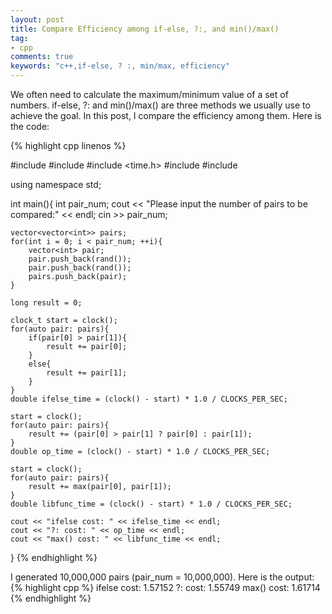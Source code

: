 ```yaml
---
layout: post
title: Compare Efficiency among if-else, ?:, and min()/max()
tag:
- cpp
comments: true
keywords: "c++,if-else, ? :, min/max, efficiency"
---
```


We often need to calculate the maximum/minimum value of a set of numbers. if-else, ?: and min()/max() are three methods we usually use to achieve the goal. In this post, I compare the efficiency among them. Here is the code:

{% highlight cpp linenos %}

#include <iostream>
#include <algorithm>
#include <time.h>
#include <vector>
#include <cstdlib>

using namespace std;

int main(){
    int pair_num;
    cout << "Please input the number of pairs to be compared:" << endl;
    cin >> pair_num;
    
    vector<vector<int>> pairs;
    for(int i = 0; i < pair_num; ++i){
        vector<int> pair;
        pair.push_back(rand());
        pair.push_back(rand());
        pairs.push_back(pair);
    }

    long result = 0;

    clock_t start = clock();
    for(auto pair: pairs){
        if(pair[0] > pair[1]){
            result += pair[0];
        }
        else{
            result += pair[1];
        }
    }
    double ifelse_time = (clock() - start) * 1.0 / CLOCKS_PER_SEC;

    start = clock();
    for(auto pair: pairs){
        result += (pair[0] > pair[1] ? pair[0] : pair[1]);
    }
    double op_time = (clock() - start) * 1.0 / CLOCKS_PER_SEC;

    start = clock();
    for(auto pair: pairs){
        result += max(pair[0], pair[1]);
    }
    double libfunc_time = (clock() - start) * 1.0 / CLOCKS_PER_SEC;

    cout << "ifelse cost: " << ifelse_time << endl;
    cout << "?: cost: " << op_time << endl;
    cout << "max() cost: " << libfunc_time << endl;
}
{% endhighlight %}

I generated 10,000,000 pairs (pair_num = 10,000,000). Here is the output:
{% highlight cpp %}
ifelse cost: 1.57152
?: cost: 1.55749
max() cost: 1.61714
{% endhighlight %}

